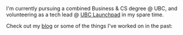 I'm currently pursuing a combined Business & CS degree @ UBC, and volunteering as a tech lead @ [UBC Launchpad](https://ubclaunchpad.com/) in my spare time.

Check out my [blog](./blog) or some of the things I've worked on in the past:
